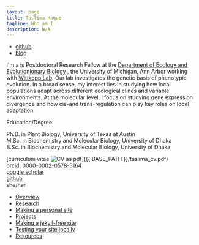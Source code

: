 ```yaml
---
layout: page
title: Taslima Haque
tagline: Who am I
description: N/A
---
```


<div class="navbar">
  <div class="navbar-inner">
      <ul class="nav">
          <li><a href="https://github.com/tahia">github</a></li>
          <li><a href="">blog</a></li>
      </ul>
  </div>
</div>

I'm a is Postdoctoral Research Fellow at the
[Department of Ecology and Evolutionionary Biology](https://lsa.umich.edu/eeb)
, the University of Michigan, Ann Arbor working with [Wittkopp Lab](https://sites.lsa.umich.edu/wittkopp-lab/). Our lab investigates the genetic basis of phenotypic evolution. In a broad sense, my interest lies in studying how local populations adapt across different ecological clines and variable environments. At the molecular level, I focus on studying gene expression divergence and how cis-and trans-regulation can play key roles on local adaptation. 

Education/Degree:

Ph.D. in Plant Biology, University of Texas at Austin\
M.Sc. in Biochemistry and Molecular Biology, University of Dhaka\
B.Sc. in Biochemistry and Molecular Biology, University of Dhaka

[curriculum vitae ![CV as pdf](icons16/pdf-icon.png)]({{ BASE_PATH }}/taslima_cv.pdf)<br/>
[orcid](https://orcid.org): [0000-0002-0578-5164](https://orcid.org/0000-0002-0578-5164)<br/>
[google scholar](https://scholar.google.com/citations?sortby=pubdate&hl=en&user=42tCp5UAAAAJ&view_op=list_works)<br/>
[github](https://github.com/tahia)<br/>
she/her


- [Overview](pages/overview.html)
- [Research](pages/independent_site.html)
- [Making a personal site](pages/user_site.html)
- [Projects](pages/project_site.html)
- [Making a jekyll-free site](pages/nojekyll.html)
- [Testing your site locally](pages/local_test.html)
- [Resources](pages/resources.html)




